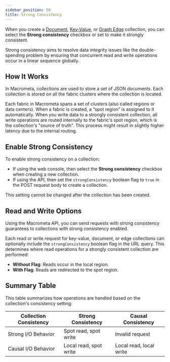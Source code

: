 ```yaml
---
sidebar_position: 50
title: Strong Consistency
---
```


When you create a [Document](./documents/), [Key-Value](./keyvalue/), or [Graph Edge](./graph-edge/) collection, you can select the **Strong consistency** checkbox or set  to make it strongly consistent.

Strong consistency aims to resolve data integrity issues like the double-spending problem by ensuring that concurrent read and write operations occur in a linear sequence globally.

## How It Works

In Macrometa, collections are used to store a set of JSON documents. Each collection is stored on all the fabric clusters where the collection is located.

Each fabric in Macrometa spans a set of clusters (also called regions or data centers). When a fabric is created, a “spot region” is assigned to it automatically. When you write data to a strongly consistent collection, all write operations are routed internally to the fabric's spot region, which is the collection's "source of truth". This process might result in slightly higher latency due to the internal routing.

## Enable Strong Consistency

To enable strong consistency on a collection:

- If using the web console, then select the **Strong consistency** checkbox when creating a new collection.
- If using the API, then set the `strongConsistency` boolean flag to `true` in the POST request body to create a collection.

This setting cannot be changed after the collection has been created.

## Read and Write Options

Using the Macrometa API, you can send requests with strong consistency guarantees to collections with strong consistency enabled.

Each read or write request for key-value, document, or edge collections can optionally include the `strongConsistency` boolean flag in the URL query. This determines where read operations for a strongly consistent collection are performed:

- **Without Flag**: Reads occur in the local region.
- **With Flag**: Reads are redirected to the spot region.

## Summary Table

This table summarizes how operations are handled based on the collection's consistency setting:

| Collection Consistency 	| Strong Consistency      	| Causal Consistency      	|
|-------------------------	|------------------------	|-------------------------	|
| Strong I/O Behavior      	| Spot read, spot write  	| Invalid request      	|
| Causal I/O Behavior     	| Local read, spot write 	| Local read, local write 	|
